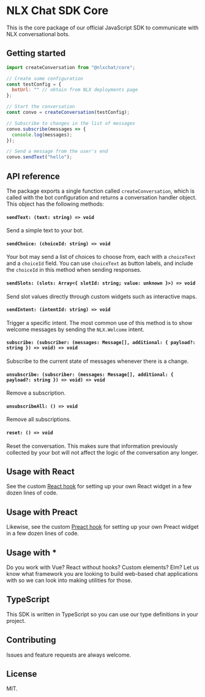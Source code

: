 # NLX Chat SDK Core

This is the core package of our official JavaScript SDK to communicate with NLX conversational bots.

## Getting started

```js
import createConversation from "@nlxchat/core";

// Create some configuration
const testConfig = {
  botUrl: "" // obtain from NLX deployments page
};

// Start the conversation
const convo = createConversation(testConfig);

// Subscribe to changes in the list of messages
convo.subscribe(messages => {
  console.log(messages);
});

// Send a message from the user's end
convo.sendText("hello");
```

## API reference

The package exports a single function called `createConversation`, which is called with the bot configuration and returns a conversation handler object. This object has the following methods:

#### `sendText: (text: string) => void`

Send a simple text to your bot.

#### `sendChoice: (choiceId: string) => void`

Your bot may send a list of choices to choose from, each with a `choiceText` and a `choiceId` field. You can use `choiceText` as button labels, and include the `choiceId` in this method when sending responses.

#### `sendSlots: (slots: Array<{ slotId: string; value: unknown }>) => void`

Send slot values directly through custom widgets such as interactive maps.

#### `sendIntent: (intentId: string) => void`

Trigger a specific intent. The most common use of this method is to show welcome messages by sending the `NLX.Welcome` intent.

#### `subscribe: (subscriber: (messages: Message[], additional: { payload?: string }) => void) => void`

Subscribe to the current state of messages whenever there is a change.

#### `unsubscribe: (subscriber: (messages: Message[], additional: { payload?: string }) => void) => void`

Remove a subscription.

#### `unsubscribeAll: () => void`

Remove all subscriptions.

#### `reset: () => void`

Reset the conversation. This makes sure that information previously collected by your bot will not affect the logic of the conversation any longer.

## Usage with React

See the custom [React hook](https://www.npmjs.com/package/@nlxchat/react) for setting up your own React widget in a few dozen lines of code.

## Usage with Preact

Likewise, see the custom [Preact hook](https://www.npmjs.com/package/@nlxchat/preact) for setting up your own Preact widget in a few dozen lines of code.

## Usage with \*

Do you work with Vue? React without hooks? Custom elements? Elm? Let us know what framework you are looking to build web-based chat applications with so we can look into making utilities for those.

## TypeScript

This SDK is written in TypeScript so you can use our type definitions in your project.

## Contributing

Issues and feature requests are always welcome.

## License

MIT.
